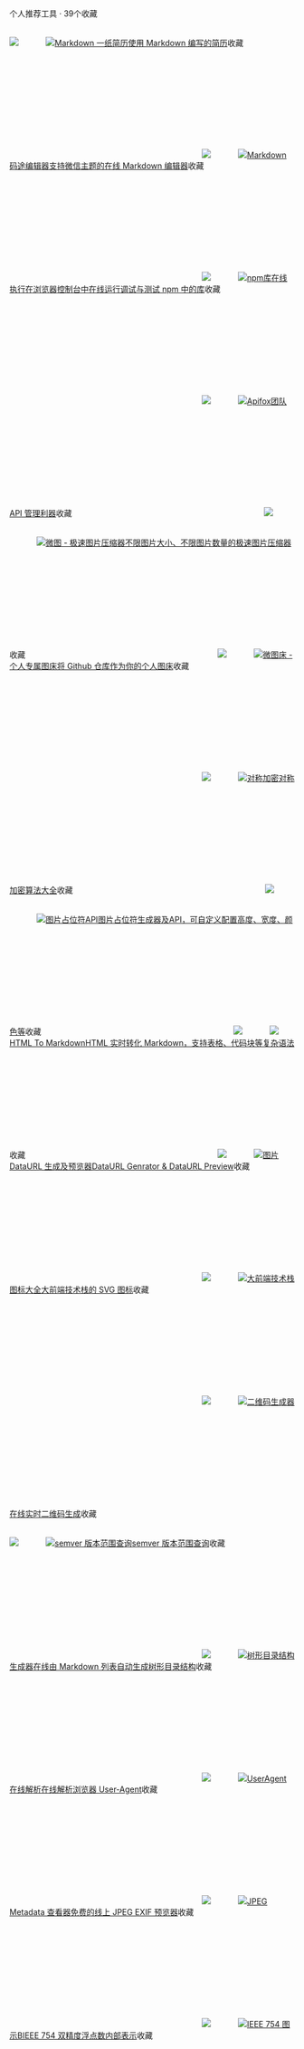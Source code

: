 


个人推荐工具 · 39个收藏[![](data:image/svg+xml,%3csvg%20xmlns=%27http://www.w3.org/2000/svg%27%20version=%271.1%27%20width=%27340%27%20height=%27194%27/%3e)![](/_next/image?url=%2F_next%2Fstatic%2Fmedia%2Fcv.8cf3f55c.png&w=750&q=75)](https://cv.devtool.tech/app)[![](data:image/svg+xml,%3csvg%20xmlns=%27http://www.w3.org/2000/svg%27%20version=%271.1%27%20width=%2748%27%20height=%2748%27/%3e)![](/assets/cv.svg)Markdown 一纸简历使用 Markdown 编写的简历](https://cv.devtool.tech/app)收藏[![](data:image/svg+xml,%3csvg%20xmlns=%27http://www.w3.org/2000/svg%27%20version=%271.1%27%20width=%27340%27%20height=%27194%27/%3e)![](/_next/image?url=%2F_next%2Fstatic%2Fmedia%2Fmdtu.36b0274b.png&w=750&q=75)](https://markdown.devtool.tech/app)[![](data:image/svg+xml,%3csvg%20xmlns=%27http://www.w3.org/2000/svg%27%20version=%271.1%27%20width=%2748%27%20height=%2748%27/%3e)![](/assets/mdtu.svg)Markdown 码途编辑器支持微信主题的在线 Markdown 编辑器](https://markdown.devtool.tech/app)收藏[![](data:image/svg+xml,%3csvg%20xmlns=%27http://www.w3.org/2000/svg%27%20version=%271.1%27%20width=%27340%27%20height=%27194%27/%3e)![](/_next/image?url=%2F_next%2Fstatic%2Fmedia%2Fnpmdevtool.f5928ce7.png&w=750&q=75)](https://npm.devtool.tech)[![](data:image/svg+xml,%3csvg%20xmlns=%27http://www.w3.org/2000/svg%27%20version=%271.1%27%20width=%2748%27%20height=%2748%27/%3e)![](/assets/npmdevtool.svg)npm库在线执行在浏览器控制台中在线运行调试与测试 npm 中的库](https://npm.devtool.tech)收藏[![](data:image/svg+xml,%3csvg%20xmlns=%27http://www.w3.org/2000/svg%27%20version=%271.1%27%20width=%27340%27%20height=%27194%27/%3e)![](/_next/image?url=%2F_next%2Fstatic%2Fmedia%2Fapifox.aa1f8729.png&w=750&q=75)](https://www.apifox.cn/?utm_source=shanyue-question)[![](data:image/svg+xml,%3csvg%20xmlns=%27http://www.w3.org/2000/svg%27%20version=%271.1%27%20width=%2748%27%20height=%2748%27/%3e)![](/_next/image?url=%2Fassets%2Fapifox.png&w=96&q=75)Apifox团队 API 管理利器](https://www.apifox.cn/?utm_source=shanyue-question)收藏[![](data:image/svg+xml,%3csvg%20xmlns=%27http://www.w3.org/2000/svg%27%20version=%271.1%27%20width=%27340%27%20height=%27194%27/%3e)![](/_next/image?url=%2F_next%2Fstatic%2Fmedia%2Ftiny-image.b2873496.png&w=750&q=75)](/tiny-image)[![](data:image/svg+xml,%3csvg%20xmlns=%27http://www.w3.org/2000/svg%27%20version=%271.1%27%20width=%2748%27%20height=%2748%27/%3e)![](/assets/logo.svg)微图 - 极速图片压缩器不限图片大小、不限图片数量的极速图片压缩器](/tiny-image)收藏[![](data:image/svg+xml,%3csvg%20xmlns=%27http://www.w3.org/2000/svg%27%20version=%271.1%27%20width=%27340%27%20height=%27194%27/%3e)![](/_next/image?url=%2F_next%2Fstatic%2Fmedia%2Fgallery.0ae8f5eb.png&w=750&q=75)](/gallery)[![](data:image/svg+xml,%3csvg%20xmlns=%27http://www.w3.org/2000/svg%27%20version=%271.1%27%20width=%2748%27%20height=%2748%27/%3e)![](/assets/logo.svg)微图床 - 个人专属图床将 Github 仓库作为你的个人图床](/gallery)收藏[![](data:image/svg+xml,%3csvg%20xmlns=%27http://www.w3.org/2000/svg%27%20version=%271.1%27%20width=%27340%27%20height=%27194%27/%3e)![](/_next/image?url=%2F_next%2Fstatic%2Fmedia%2Fencryption.e88021eb.png&w=750&q=75)](/encryption)[![](data:image/svg+xml,%3csvg%20xmlns=%27http://www.w3.org/2000/svg%27%20version=%271.1%27%20width=%2748%27%20height=%2748%27/%3e)![](/assets/logo.svg)对称加密对称加密算法大全](/encryption)收藏[![](data:image/svg+xml,%3csvg%20xmlns=%27http://www.w3.org/2000/svg%27%20version=%271.1%27%20width=%27340%27%20height=%27194%27/%3e)![](/_next/image?url=%2F_next%2Fstatic%2Fmedia%2Fplaceholder.75db14fe.png&w=750&q=75)](/placeholder)[![](data:image/svg+xml,%3csvg%20xmlns=%27http://www.w3.org/2000/svg%27%20version=%271.1%27%20width=%2748%27%20height=%2748%27/%3e)![](/assets/logo.svg)图片占位符API图片占位符生成器及API，可自定义配置高度、宽度、颜色等](/placeholder)收藏[![](data:image/svg+xml,%3csvg%20xmlns=%27http://www.w3.org/2000/svg%27%20version=%271.1%27%20width=%27340%27%20height=%27194%27/%3e)![](/_next/image?url=%2F_next%2Fstatic%2Fmedia%2Fhtmlmd.46b5903f.png&w=750&q=75)](/html-md)[![](data:image/svg+xml,%3csvg%20xmlns=%27http://www.w3.org/2000/svg%27%20version=%271.1%27%20width=%2748%27%20height=%2748%27/%3e)![](/assets/logo.svg)HTML To MarkdownHTML 实时转化 Markdown，支持表格、代码块等复杂语法](/html-md)收藏[![](data:image/svg+xml,%3csvg%20xmlns=%27http://www.w3.org/2000/svg%27%20version=%271.1%27%20width=%27340%27%20height=%27194%27/%3e)![](/_next/image?url=%2F_next%2Fstatic%2Fmedia%2Fdataurl.be63cee4.png&w=750&q=75)](/dataurl)[![](data:image/svg+xml,%3csvg%20xmlns=%27http://www.w3.org/2000/svg%27%20version=%271.1%27%20width=%2748%27%20height=%2748%27/%3e)![](/assets/logo.svg)图片 DataURL 生成及预览器DataURL Genrator & DataURL Preview](/dataurl)收藏[![](data:image/svg+xml,%3csvg%20xmlns=%27http://www.w3.org/2000/svg%27%20version=%271.1%27%20width=%27340%27%20height=%27194%27/%3e)![](/_next/image?url=%2F_next%2Fstatic%2Fmedia%2Ffe-logo.f7db74f4.png&w=750&q=75)](/fe-logo)[![](data:image/svg+xml,%3csvg%20xmlns=%27http://www.w3.org/2000/svg%27%20version=%271.1%27%20width=%2748%27%20height=%2748%27/%3e)![](/assets/logo.svg)大前端技术栈图标大全大前端技术栈的 SVG 图标](/fe-logo)收藏[![](data:image/svg+xml,%3csvg%20xmlns=%27http://www.w3.org/2000/svg%27%20version=%271.1%27%20width=%27340%27%20height=%27194%27/%3e)![](/_next/image?url=%2F_next%2Fstatic%2Fmedia%2Fqrcode.8e272603.png&w=750&q=75)](/qrcode)[![](data:image/svg+xml,%3csvg%20xmlns=%27http://www.w3.org/2000/svg%27%20version=%271.1%27%20width=%2748%27%20height=%2748%27/%3e)![](/assets/logo.svg)二维码生成器在线实时二维码生成](/qrcode)收藏[![](data:image/svg+xml,%3csvg%20xmlns=%27http://www.w3.org/2000/svg%27%20version=%271.1%27%20width=%27340%27%20height=%27194%27/%3e)![](/_next/image?url=%2F_next%2Fstatic%2Fmedia%2Fsemver.1f461231.png&w=750&q=75)](/semver)[![](data:image/svg+xml,%3csvg%20xmlns=%27http://www.w3.org/2000/svg%27%20version=%271.1%27%20width=%2748%27%20height=%2748%27/%3e)![](/assets/logo.svg)semver 版本范围查询semver 版本范围查询](/semver)收藏[![](data:image/svg+xml,%3csvg%20xmlns=%27http://www.w3.org/2000/svg%27%20version=%271.1%27%20width=%27340%27%20height=%27194%27/%3e)![](/_next/image?url=%2F_next%2Fstatic%2Fmedia%2Ftree.bd0d5cfc.png&w=750&q=75)](/tree)[![](data:image/svg+xml,%3csvg%20xmlns=%27http://www.w3.org/2000/svg%27%20version=%271.1%27%20width=%2748%27%20height=%2748%27/%3e)![](/assets/logo.svg)树形目录结构生成器在线由 Markdown 列表自动生成树形目录结构](/tree)收藏[![](data:image/svg+xml,%3csvg%20xmlns=%27http://www.w3.org/2000/svg%27%20version=%271.1%27%20width=%27340%27%20height=%27194%27/%3e)![](/_next/image?url=%2F_next%2Fstatic%2Fmedia%2Fua.d3d88f22.webp&w=750&q=75)](/ua-parser)[![](data:image/svg+xml,%3csvg%20xmlns=%27http://www.w3.org/2000/svg%27%20version=%271.1%27%20width=%2748%27%20height=%2748%27/%3e)![](/assets/logo.svg)UserAgent 在线解析在线解析浏览器 User-Agent](/ua-parser)收藏[![](data:image/svg+xml,%3csvg%20xmlns=%27http://www.w3.org/2000/svg%27%20version=%271.1%27%20width=%27340%27%20height=%27194%27/%3e)![](/_next/image?url=%2F_next%2Fstatic%2Fmedia%2Fexif.945dd9b8.png&w=750&q=75)](/exif)[![](data:image/svg+xml,%3csvg%20xmlns=%27http://www.w3.org/2000/svg%27%20version=%271.1%27%20width=%2748%27%20height=%2748%27/%3e)![](/assets/logo.svg)JPEG Metadata 查看器免费的线上 JPEG EXIF 预览器](/exif)收藏[![](data:image/svg+xml,%3csvg%20xmlns=%27http://www.w3.org/2000/svg%27%20version=%271.1%27%20width=%27340%27%20height=%27194%27/%3e)![](/_next/image?url=%2F_next%2Fstatic%2Fmedia%2Fdoubletype.cafb9f4e.png&w=750&q=75)](/double-type)[![](data:image/svg+xml,%3csvg%20xmlns=%27http://www.w3.org/2000/svg%27%20version=%271.1%27%20width=%2748%27%20height=%2748%27/%3e)![](/assets/logo.svg)IEEE 754 图示BIEEE 754 双精度浮点数内部表示](/double-type)收藏[![](data:image/svg+xml,%3csvg%20xmlns=%27http://www.w3.org/2000/svg%27%20version=%271.1%27%20width=%27340%27%20height=%27194%27/%3e)![](/_next/image?url=%2F_next%2Fstatic%2Fmedia%2Fbin-convert.67bd6490.png&w=750&q=75)](/bin-convert)[![](data:image/svg+xml,%3csvg%20xmlns=%27http://www.w3.org/2000/svg%27%20version=%271.1%27%20width=%2748%27%20height=%2748%27/%3e)![](/assets/logo.svg)二进制转换器二进制、八进制、十六进制转换](/bin-convert)收藏[![](data:image/svg+xml,%3csvg%20xmlns=%27http://www.w3.org/2000/svg%27%20version=%271.1%27%20width=%27340%27%20height=%27194%27/%3e)![](/_next/image?url=%2F_next%2Fstatic%2Fmedia%2Fbase64.655f85b9.png&w=750&q=75)](/base64)[![](data:image/svg+xml,%3csvg%20xmlns=%27http://www.w3.org/2000/svg%27%20version=%271.1%27%20width=%2748%27%20height=%2748%27/%3e)![](/assets/logo.svg)Base64 编码详解Base64 编码与解码并展现内部原理](/base64)收藏[![](data:image/svg+xml,%3csvg%20xmlns=%27http://www.w3.org/2000/svg%27%20version=%271.1%27%20width=%27340%27%20height=%27194%27/%3e)![](/_next/image?url=%2F_next%2Fstatic%2Fmedia%2Fcodepoint.9036b745.png&w=750&q=75)](/code-point)[![](data:image/svg+xml,%3csvg%20xmlns=%27http://www.w3.org/2000/svg%27%20version=%271.1%27%20width=%2748%27%20height=%2748%27/%3e)![](/assets/logo.svg)Unicode To Code PointUnicode To Code Point](/code-point)收藏[![](data:image/svg+xml,%3csvg%20xmlns=%27http://www.w3.org/2000/svg%27%20version=%271.1%27%20width=%27340%27%20height=%27194%27/%3e)![](/_next/image?url=%2F_next%2Fstatic%2Fmedia%2Futf8.37742fa1.png&w=750&q=75)](/utf8)[![](data:image/svg+xml,%3csvg%20xmlns=%27http://www.w3.org/2000/svg%27%20version=%271.1%27%20width=%2748%27%20height=%2748%27/%3e)![](/assets/logo.svg)Unicode To UTF-8Unicode To UTF8 内部原理展现](/utf8)收藏[![](data:image/svg+xml,%3csvg%20xmlns=%27http://www.w3.org/2000/svg%27%20version=%271.1%27%20width=%27340%27%20height=%27194%27/%3e)![](/_next/image?url=%2F_next%2Fstatic%2Fmedia%2Futf16.7fa7066d.png&w=750&q=75)](/utf16)[![](data:image/svg+xml,%3csvg%20xmlns=%27http://www.w3.org/2000/svg%27%20version=%271.1%27%20width=%2748%27%20height=%2748%27/%3e)![](/assets/logo.svg)Unicode To UTF-16Unicode To UTF16 内部原理展现](/utf16)收藏[![](data:image/svg+xml,%3csvg%20xmlns=%27http://www.w3.org/2000/svg%27%20version=%271.1%27%20width=%27340%27%20height=%27194%27/%3e)![](/_next/image?url=%2F_next%2Fstatic%2Fmedia%2Furl-encode.d195144c.png&w=750&q=75)](/url-encode)[![](data:image/svg+xml,%3csvg%20xmlns=%27http://www.w3.org/2000/svg%27%20version=%271.1%27%20width=%2748%27%20height=%2748%27/%3e)![](/assets/logo.svg)URL Encoding免费的线上 URL 编码与解码服务](/url-encode)收藏[![](data:image/svg+xml,%3csvg%20xmlns=%27http://www.w3.org/2000/svg%27%20version=%271.1%27%20width=%27340%27%20height=%27194%27/%3e)![](/_next/image?url=%2F_next%2Fstatic%2Fmedia%2Fentity.f2f954c8.png&w=750&q=75)](/entity)[![](data:image/svg+xml,%3csvg%20xmlns=%27http://www.w3.org/2000/svg%27%20version=%271.1%27%20width=%2748%27%20height=%2748%27/%3e)![](/assets/logo.svg)HTML Entity Encoding免费的线上 URL 编码与解码服务](/entity)收藏[![](data:image/svg+xml,%3csvg%20xmlns=%27http://www.w3.org/2000/svg%27%20version=%271.1%27%20width=%27340%27%20height=%27194%27/%3e)![](/_next/image?url=%2F_next%2Fstatic%2Fmedia%2Fuuid.241c9407.png&w=750&q=75)](/uuid)[![](data:image/svg+xml,%3csvg%20xmlns=%27http://www.w3.org/2000/svg%27%20version=%271.1%27%20width=%2748%27%20height=%2748%27/%3e)![](/assets/logo.svg)UUID GeneratorUUID v4 在线生成器](/uuid)收藏[![](data:image/svg+xml,%3csvg%20xmlns=%27http://www.w3.org/2000/svg%27%20version=%271.1%27%20width=%27340%27%20height=%27194%27/%3e)![](/_next/image?url=%2F_next%2Fstatic%2Fmedia%2Ffiletype.be923d28.png&w=750&q=75)](/filetype)[![](data:image/svg+xml,%3csvg%20xmlns=%27http://www.w3.org/2000/svg%27%20version=%271.1%27%20width=%2748%27%20height=%2748%27/%3e)![](/assets/logo.svg)文件内容探测器读取文件二进制，根据魔法数字判断文件类型](/filetype)收藏[![](data:image/svg+xml,%3csvg%20xmlns=%27http://www.w3.org/2000/svg%27%20version=%271.1%27%20width=%27340%27%20height=%27194%27/%3e)![](/_next/image?url=%2F_next%2Fstatic%2Fmedia%2Fascii.838ec14a.png&w=750&q=75)](/ascii)[![](data:image/svg+xml,%3csvg%20xmlns=%27http://www.w3.org/2000/svg%27%20version=%271.1%27%20width=%2748%27%20height=%2748%27/%3e)![](/assets/logo.svg)ASCII TableASCII Table](/ascii)收藏[![](data:image/svg+xml,%3csvg%20xmlns=%27http://www.w3.org/2000/svg%27%20version=%271.1%27%20width=%27340%27%20height=%27194%27/%3e)![](/_next/image?url=%2F_next%2Fstatic%2Fmedia%2Fcolor-convert.0d2f6bf4.png&w=750&q=75)](/color)[![](data:image/svg+xml,%3csvg%20xmlns=%27http://www.w3.org/2000/svg%27%20version=%271.1%27%20width=%2748%27%20height=%2748%27/%3e)![](/assets/logo.svg)Color ConvertRGB、HSL、CMYK 相互转化](/color)收藏[![](data:image/svg+xml,%3csvg%20xmlns=%27http://www.w3.org/2000/svg%27%20version=%271.1%27%20width=%27340%27%20height=%27194%27/%3e)![](/_next/image?url=%2F_next%2Fstatic%2Fmedia%2Fpalette.52ec1109.png&w=750&q=75)](/palette)[![](data:image/svg+xml,%3csvg%20xmlns=%27http://www.w3.org/2000/svg%27%20version=%271.1%27%20width=%2748%27%20height=%2748%27/%3e)![](/assets/logo.svg)色彩调色板Tint/Shade 色系生成器](/palette)收藏[![](data:image/svg+xml,%3csvg%20xmlns=%27http://www.w3.org/2000/svg%27%20version=%271.1%27%20width=%27340%27%20height=%27194%27/%3e)![](/_next/image?url=%2F_next%2Fstatic%2Fmedia%2Fcsscolor.b19bc98a.png&w=750&q=75)](/css-color-name)[![](data:image/svg+xml,%3csvg%20xmlns=%27http://www.w3.org/2000/svg%27%20version=%271.1%27%20width=%2748%27%20height=%2748%27/%3e)![](/assets/logo.svg)CSS Color NamesCSS 标准中的命名颜色值](/css-color-name)收藏[![](data:image/svg+xml,%3csvg%20xmlns=%27http://www.w3.org/2000/svg%27%20version=%271.1%27%20width=%27340%27%20height=%27194%27/%3e)![](/_next/image?url=%2F_next%2Fstatic%2Fmedia%2Fcontrast.c443542f.png&w=750&q=75)](/contrast-ratio)[![](data:image/svg+xml,%3csvg%20xmlns=%27http://www.w3.org/2000/svg%27%20version=%271.1%27%20width=%2748%27%20height=%2748%27/%3e)![](/assets/logo.svg)色彩对比度计算器Contrast Ratio 在线计算](/contrast-ratio)收藏[![](data:image/svg+xml,%3csvg%20xmlns=%27http://www.w3.org/2000/svg%27%20version=%271.1%27%20width=%27340%27%20height=%27194%27/%3e)![](/_next/image?url=%2F_next%2Fstatic%2Fmedia%2Flumi.d7161bc3.png&w=750&q=75)](/color-lumi)[![](data:image/svg+xml,%3csvg%20xmlns=%27http://www.w3.org/2000/svg%27%20version=%271.1%27%20width=%2748%27%20height=%2748%27/%3e)![](/assets/logo.svg)色彩亮度在线计算器Color Luminance 在线计算](/color-lumi)收藏[![](data:image/svg+xml,%3csvg%20xmlns=%27http://www.w3.org/2000/svg%27%20version=%271.1%27%20width=%27340%27%20height=%27194%27/%3e)![](/_next/image?url=%2F_next%2Fstatic%2Fmedia%2Fcolor-gray.3fa86c9b.png&w=750&q=75)](/color-grayscale)[![](data:image/svg+xml,%3csvg%20xmlns=%27http://www.w3.org/2000/svg%27%20version=%271.1%27%20width=%2748%27%20height=%2748%27/%3e)![](/assets/logo.svg)色彩灰阶在线计算器Color GrayScale 在线计算](/color-grayscale)收藏[![](data:image/svg+xml,%3csvg%20xmlns=%27http://www.w3.org/2000/svg%27%20version=%271.1%27%20width=%27340%27%20height=%27194%27/%3e)![](/_next/image?url=%2F_next%2Fstatic%2Fmedia%2Fimage-grayscale.61843fa7.png&w=750&q=75)](/image-grayscale)[![](data:image/svg+xml,%3csvg%20xmlns=%27http://www.w3.org/2000/svg%27%20version=%271.1%27%20width=%2748%27%20height=%2748%27/%3e)![](/assets/logo.svg)图片灰阶在线生成器图像 GrayScale 生成器](/image-grayscale)收藏[![](data:image/svg+xml,%3csvg%20xmlns=%27http://www.w3.org/2000/svg%27%20version=%271.1%27%20width=%27340%27%20height=%27194%27/%3e)![](/_next/image?url=%2F_next%2Fstatic%2Fmedia%2Fimage-share.23aea271.png&w=750&q=75)](/image-share)[![](data:image/svg+xml,%3csvg%20xmlns=%27http://www.w3.org/2000/svg%27%20version=%271.1%27%20width=%2748%27%20height=%2748%27/%3e)![](/assets/logo.svg)图片分享在线生成图像 GrayScale 生成器](/image-share)收藏[![](data:image/svg+xml,%3csvg%20xmlns=%27http://www.w3.org/2000/svg%27%20version=%271.1%27%20width=%27340%27%20height=%27194%27/%3e)![](/_next/image?url=%2F_next%2Fstatic%2Fmedia%2Fip.dece37c5.png&w=750&q=75)](/ip)[![](data:image/svg+xml,%3csvg%20xmlns=%27http://www.w3.org/2000/svg%27%20version=%271.1%27%20width=%2748%27%20height=%2748%27/%3e)![](/assets/logo.svg)IP 信息查询IP地址在线查找](/ip)收藏[![](data:image/svg+xml,%3csvg%20xmlns=%27http://www.w3.org/2000/svg%27%20version=%271.1%27%20width=%27340%27%20height=%27194%27/%3e)![](/_next/image?url=%2F_next%2Fstatic%2Fmedia%2Fcarbon.5e72995e.png&w=750&q=75)](https://code.devtool.tech)[![](data:image/svg+xml,%3csvg%20xmlns=%27http://www.w3.org/2000/svg%27%20version=%271.1%27%20width=%2748%27%20height=%2748%27/%3e)![](/_next/image?url=%2Fassets%2Fcarbon.png&w=96&q=75)Code为你的代码生成漂亮截图并分享，源自于 Carbon](https://code.devtool.tech)收藏[![](data:image/svg+xml,%3csvg%20xmlns=%27http://www.w3.org/2000/svg%27%20version=%271.1%27%20width=%27340%27%20height=%27194%27/%3e)![](/_next/image?url=%2F_next%2Fstatic%2Fmedia%2Fsquoosh.7ea790d8.png&w=750&q=75)](https://img.devtool.tech)[![](data:image/svg+xml,%3csvg%20xmlns=%27http://www.w3.org/2000/svg%27%20version=%271.1%27%20width=%2748%27%20height=%2748%27/%3e)![](/_next/image?url=%2Fassets%2Fsquoosh.png&w=96&q=75)图片在线压缩支持各种图片格式的免费在线压缩工具](https://img.devtool.tech)收藏[![](data:image/svg+xml,%3csvg%20xmlns=%27http://www.w3.org/2000/svg%27%20version=%271.1%27%20width=%27340%27%20height=%27194%27/%3e)![](/_next/image?url=%2F_next%2Fstatic%2Fmedia%2Fsvgo.94079369.png&w=750&q=75)](https://svgo.devtool.tech)[![](data:image/svg+xml,%3csvg%20xmlns=%27http://www.w3.org/2000/svg%27%20version=%271.1%27%20width=%2748%27%20height=%2748%27/%3e)![](/_next/image?url=%2Fassets%2Fsvgo.png&w=96&q=75)SVGOSVG 免费在线压缩工具](https://svgo.devtool.tech)面试宝典 · 7个收藏[![](data:image/svg+xml,%3csvg%20xmlns=%27http://www.w3.org/2000/svg%27%20version=%271.1%27%20width=%27340%27%20height=%27194%27/%3e)![](/_next/image?url=%2F_next%2Fstatic%2Fmedia%2Fcv.8cf3f55c.png&w=750&q=75)](https://cv.devtool.tech/app)[![](data:image/svg+xml,%3csvg%20xmlns=%27http://www.w3.org/2000/svg%27%20version=%271.1%27%20width=%2748%27%20height=%2748%27/%3e)![](/assets/cv.svg)Markdown 一纸简历使用 Markdown 编写的简历](https://cv.devtool.tech/app)收藏[![](data:image/svg+xml,%3csvg%20xmlns=%27http://www.w3.org/2000/svg%27%20version=%271.1%27%20width=%27340%27%20height=%27194%27/%3e)![](/_next/image?url=%2F_next%2Fstatic%2Fmedia%2Freact500.6d165ec1.png&w=750&q=75)](https://github.com/sudheerj/reactjs-interview-questions)[![](data:image/svg+xml,%3csvg%20xmlns=%27http://www.w3.org/2000/svg%27%20version=%271.1%27%20width=%2748%27%20height=%2748%27/%3e)![](/assets/react.svg)React Interview QuestionsReact 面试五百问答](https://github.com/sudheerj/reactjs-interview-questions)收藏[![](data:image/svg+xml,%3csvg%20xmlns=%27http://www.w3.org/2000/svg%27%20version=%271.1%27%20width=%27340%27%20height=%27194%27/%3e)![](/_next/image?url=%2F_next%2Fstatic%2Fmedia%2Fjavaguide.c632e531.png&w=750&q=75)](https://github.com/Snailclimb/JavaGuide)[JJavaGuide一份涵盖大部分 Java 程序员所需要掌握的核心知识。](https://github.com/Snailclimb/JavaGuide)收藏[![](data:image/svg+xml,%3csvg%20xmlns=%27http://www.w3.org/2000/svg%27%20version=%271.1%27%20width=%27340%27%20height=%27194%27/%3e)![](/_next/image?url=%2F_next%2Fstatic%2Fmedia%2Freverse-interview.2535b03c.png&w=750&q=75)](https://github.com/yifeikong/reverse-interview-zh)[![](data:image/svg+xml,%3csvg%20xmlns=%27http://www.w3.org/2000/svg%27%20version=%271.1%27%20width=%2748%27%20height=%2748%27/%3e)![](/assets/github.svg)面试反向问答技术面试最后反问面试官的问题](https://github.com/yifeikong/reverse-interview-zh)收藏[![](data:image/svg+xml,%3csvg%20xmlns=%27http://www.w3.org/2000/svg%27%20version=%271.1%27%20width=%27340%27%20height=%27194%27/%3e)![](/_next/image?url=%2F_next%2Fstatic%2Fmedia%2Fq.1c98ea10.png&w=750&q=75)](https://q.shanyue.tech)[![](data:image/svg+xml,%3csvg%20xmlns=%27http://www.w3.org/2000/svg%27%20version=%271.1%27%20width=%2748%27%20height=%2748%27/%3e)![](/assets/github.svg)中级前端面试每天半小时，半年大厂中](https://q.shanyue.tech)收藏[![](data:image/svg+xml,%3csvg%20xmlns=%27http://www.w3.org/2000/svg%27%20version=%271.1%27%20width=%27340%27%20height=%27194%27/%3e)![](/_next/image?url=%2F_next%2Fstatic%2Fmedia%2Fsystem-design.48c137b1.png&w=750&q=75)](https://github.com/donnemartin/system-design-primer)[![](data:image/svg+xml,%3csvg%20xmlns=%27http://www.w3.org/2000/svg%27%20version=%271.1%27%20width=%2748%27%20height=%2748%27/%3e)![](/assets/github.svg)System Design Primer如何设计一个大型服务端系统？](https://github.com/donnemartin/system-design-primer)收藏[![](data:image/svg+xml,%3csvg%20xmlns=%27http://www.w3.org/2000/svg%27%20version=%271.1%27%20width=%27340%27%20height=%27194%27/%3e)![](/_next/image?url=%2F_next%2Fstatic%2Fmedia%2Fdata.a8fedaed.png&w=750&q=75)](https://github.com/trekhleb/javascript-algorithms)[![](data:image/svg+xml,%3csvg%20xmlns=%27http://www.w3.org/2000/svg%27%20version=%271.1%27%20width=%2748%27%20height=%2748%27/%3e)![](/assets/github.svg)Javascript AlgothrimsGithub 上最火的 JS 算法实现](https://github.com/trekhleb/javascript-algorithms)代码演练场 · 11个收藏[![](data:image/svg+xml,%3csvg%20xmlns=%27http://www.w3.org/2000/svg%27%20version=%271.1%27%20width=%27340%27%20height=%27194%27/%3e)![](/_next/image?url=%2F_next%2Fstatic%2Fmedia%2Fmdtu.36b0274b.png&w=750&q=75)](https://markdown.devtool.tech/app)[![](data:image/svg+xml,%3csvg%20xmlns=%27http://www.w3.org/2000/svg%27%20version=%271.1%27%20width=%2748%27%20height=%2748%27/%3e)![](/assets/mdtu.svg)Markdown 码途编辑器支持微信主题的在线 Markdown 编辑器](https://markdown.devtool.tech/app)收藏[![](data:image/svg+xml,%3csvg%20xmlns=%27http://www.w3.org/2000/svg%27%20version=%271.1%27%20width=%27340%27%20height=%27194%27/%3e)![](/_next/image?url=%2F_next%2Fstatic%2Fmedia%2Fast.a8dfce94.png&w=750&q=75)](https://astexplorer.net/)[![](data:image/svg+xml,%3csvg%20xmlns=%27http://www.w3.org/2000/svg%27%20version=%271.1%27%20width=%2748%27%20height=%2748%27/%3e)![](/_next/image?url=%2Fassets%2Fast.png&w=96&q=75)Ast Explorer一个在线的语言非常齐全的 AST 可视化软件](https://astexplorer.net/)收藏[![](data:image/svg+xml,%3csvg%20xmlns=%27http://www.w3.org/2000/svg%27%20version=%271.1%27%20width=%27340%27%20height=%27194%27/%3e)![](/_next/image?url=%2F_next%2Fstatic%2Fmedia%2Fbabel.bbb600ab.png&w=750&q=75)](https://babeljs.io/repl)[![](data:image/svg+xml,%3csvg%20xmlns=%27http://www.w3.org/2000/svg%27%20version=%271.1%27%20width=%2748%27%20height=%2748%27/%3e)![](/_next/image?url=%2Fassets%2Fbabel.png&w=96&q=75)Babel Playground在线尝试 babel 编译](https://babeljs.io/repl)收藏[![](data:image/svg+xml,%3csvg%20xmlns=%27http://www.w3.org/2000/svg%27%20version=%271.1%27%20width=%27340%27%20height=%27194%27/%3e)![](/_next/image?url=%2F_next%2Fstatic%2Fmedia%2Frollup.f0e0a543.png&w=750&q=75)](https://rollupjs.org/repl/)[![](data:image/svg+xml,%3csvg%20xmlns=%27http://www.w3.org/2000/svg%27%20version=%271.1%27%20width=%2748%27%20height=%2748%27/%3e)![](/_next/image?url=%2Fassets%2Frollup.png&w=96&q=75)Rollup Playground在线尝试 rollup 打包](https://rollupjs.org/repl/)收藏[![](data:image/svg+xml,%3csvg%20xmlns=%27http://www.w3.org/2000/svg%27%20version=%271.1%27%20width=%27340%27%20height=%27194%27/%3e)![](/_next/image?url=%2F_next%2Fstatic%2Fmedia%2Fprettier.7a4102f4.png&w=750&q=75)](https://prettier.io/playground/)[![](data:image/svg+xml,%3csvg%20xmlns=%27http://www.w3.org/2000/svg%27%20version=%271.1%27%20width=%2748%27%20height=%2748%27/%3e)![](/_next/image?url=%2Fassets%2Fprettier.png&w=96&q=75)Prettier PlaygroundPrettier is an opinionated code formatter.](https://prettier.io/playground/)收藏[![](data:image/svg+xml,%3csvg%20xmlns=%27http://www.w3.org/2000/svg%27%20version=%271.1%27%20width=%27340%27%20height=%27194%27/%3e)![](/_next/image?url=%2F_next%2Fstatic%2Fmedia%2Fcodesandbox.2280be6b.png&w=750&q=75)](https://codesandbox.io/)[![](data:image/svg+xml,%3csvg%20xmlns=%27http://www.w3.org/2000/svg%27%20version=%271.1%27%20width=%2748%27%20height=%2748%27/%3e)![](/assets/sandbox.svg)CodeSandbox可快速学习及开发 React/Vue 的 WebIDE，且开源](https://codesandbox.io/)收藏[![](data:image/svg+xml,%3csvg%20xmlns=%27http://www.w3.org/2000/svg%27%20version=%271.1%27%20width=%27340%27%20height=%27194%27/%3e)![](/_next/image?url=%2F_next%2Fstatic%2Fmedia%2Fstackb.31c8e684.png&w=750&q=75)](https://stackblitz.com/)[![](data:image/svg+xml,%3csvg%20xmlns=%27http://www.w3.org/2000/svg%27%20version=%271.1%27%20width=%2748%27%20height=%2748%27/%3e)![](/assets/stack.svg)StackBlitz基于 VSCode 的 WebIDE](https://stackblitz.com/)收藏[![](data:image/svg+xml,%3csvg%20xmlns=%27http://www.w3.org/2000/svg%27%20version=%271.1%27%20width=%27340%27%20height=%27194%27/%3e)![](/_next/image?url=%2F_next%2Fstatic%2Fmedia%2Fnpmrunkit.d2a74e6e.png&w=750&q=75)](https://npm.runkit.com/)[![](data:image/svg+xml,%3csvg%20xmlns=%27http://www.w3.org/2000/svg%27%20version=%271.1%27%20width=%2748%27%20height=%2748%27/%3e)![](/assets/runkit.svg)NPM runkit在浏览器中快速学习及尝试 Node.js 模块](https://npm.runkit.com/)收藏[![](data:image/svg+xml,%3csvg%20xmlns=%27http://www.w3.org/2000/svg%27%20version=%271.1%27%20width=%27340%27%20height=%27194%27/%3e)![](/_next/image?url=%2F_next%2Fstatic%2Fmedia%2Fgeojson.2606aacf.png&w=750&q=75)](https://geojson.io)[![](data:image/svg+xml,%3csvg%20xmlns=%27http://www.w3.org/2000/svg%27%20version=%271.1%27%20width=%2748%27%20height=%2748%27/%3e)![](/_next/image?url=%2Fassets%2Fgeojson.png&w=96&q=75)geojson.ioGEOJSON 可视化](https://geojson.io)收藏[![](data:image/svg+xml,%3csvg%20xmlns=%27http://www.w3.org/2000/svg%27%20version=%271.1%27%20width=%27340%27%20height=%27194%27/%3e)![](/_next/image?url=%2F_next%2Fstatic%2Fmedia%2Freplit.ad24099b.png&w=750&q=75)](https://repl.it/)[![](data:image/svg+xml,%3csvg%20xmlns=%27http://www.w3.org/2000/svg%27%20version=%271.1%27%20width=%2748%27%20height=%2748%27/%3e)![](/_next/image?url=%2Fassets%2Frepl.png&w=96&q=75)Repl.it支持50+语言的在线编辑器，在这里可以托管你的代码片段](https://repl.it/)收藏[![](data:image/svg+xml,%3csvg%20xmlns=%27http://www.w3.org/2000/svg%27%20version=%271.1%27%20width=%27340%27%20height=%27194%27/%3e)![](/_next/image?url=%2F_next%2Fstatic%2Fmedia%2Fregulex.6ad6ff50.png&w=750&q=75)](https://jex.im/regulex)[RRegulex - 图示正则可视化正则表达式，使正则变得更加容易](https://jex.im/regulex)开发者工具 · 24个收藏[![](data:image/svg+xml,%3csvg%20xmlns=%27http://www.w3.org/2000/svg%27%20version=%271.1%27%20width=%27340%27%20height=%27194%27/%3e)![](/_next/image?url=%2F_next%2Fstatic%2Fmedia%2Fapifox.aa1f8729.png&w=750&q=75)](https://www.apifox.cn/?utm_source=shanyue-question)[![](data:image/svg+xml,%3csvg%20xmlns=%27http://www.w3.org/2000/svg%27%20version=%271.1%27%20width=%2748%27%20height=%2748%27/%3e)![](/_next/image?url=%2Fassets%2Fapifox.png&w=96&q=75)Apifox团队 API 管理利器](https://www.apifox.cn/?utm_source=shanyue-question)收藏[![](data:image/svg+xml,%3csvg%20xmlns=%27http://www.w3.org/2000/svg%27%20version=%271.1%27%20width=%27340%27%20height=%27194%27/%3e)![](/_next/image?url=%2F_next%2Fstatic%2Fmedia%2Ffe-logo.f7db74f4.png&w=750&q=75)](/fe-logo)[![](data:image/svg+xml,%3csvg%20xmlns=%27http://www.w3.org/2000/svg%27%20version=%271.1%27%20width=%2748%27%20height=%2748%27/%3e)![](/assets/logo.svg)大前端技术栈图标大全大前端技术栈的 SVG 图标](/fe-logo)收藏[![](data:image/svg+xml,%3csvg%20xmlns=%27http://www.w3.org/2000/svg%27%20version=%271.1%27%20width=%27340%27%20height=%27194%27/%3e)![](/_next/image?url=%2F_next%2Fstatic%2Fmedia%2Fsemver.1f461231.png&w=750&q=75)](/semver)[![](data:image/svg+xml,%3csvg%20xmlns=%27http://www.w3.org/2000/svg%27%20version=%271.1%27%20width=%2748%27%20height=%2748%27/%3e)![](/assets/logo.svg)semver 版本范围查询semver 版本范围查询](/semver)收藏[![](data:image/svg+xml,%3csvg%20xmlns=%27http://www.w3.org/2000/svg%27%20version=%271.1%27%20width=%27340%27%20height=%27194%27/%3e)![](/_next/image?url=%2F_next%2Fstatic%2Fmedia%2Ftree.bd0d5cfc.png&w=750&q=75)](/tree)[![](data:image/svg+xml,%3csvg%20xmlns=%27http://www.w3.org/2000/svg%27%20version=%271.1%27%20width=%2748%27%20height=%2748%27/%3e)![](/assets/logo.svg)树形目录结构生成器在线由 Markdown 列表自动生成树形目录结构](/tree)收藏[![](data:image/svg+xml,%3csvg%20xmlns=%27http://www.w3.org/2000/svg%27%20version=%271.1%27%20width=%27340%27%20height=%27194%27/%3e)![](/_next/image?url=%2F_next%2Fstatic%2Fmedia%2Fua.d3d88f22.webp&w=750&q=75)](/ua-parser)[![](data:image/svg+xml,%3csvg%20xmlns=%27http://www.w3.org/2000/svg%27%20version=%271.1%27%20width=%2748%27%20height=%2748%27/%3e)![](/assets/logo.svg)UserAgent 在线解析在线解析浏览器 User-Agent](/ua-parser)收藏[![](data:image/svg+xml,%3csvg%20xmlns=%27http://www.w3.org/2000/svg%27%20version=%271.1%27%20width=%27340%27%20height=%27194%27/%3e)![](/_next/image?url=%2F_next%2Fstatic%2Fmedia%2Fdoubletype.cafb9f4e.png&w=750&q=75)](/double-type)[![](data:image/svg+xml,%3csvg%20xmlns=%27http://www.w3.org/2000/svg%27%20version=%271.1%27%20width=%2748%27%20height=%2748%27/%3e)![](/assets/logo.svg)IEEE 754 图示BIEEE 754 双精度浮点数内部表示](/double-type)收藏[![](data:image/svg+xml,%3csvg%20xmlns=%27http://www.w3.org/2000/svg%27%20version=%271.1%27%20width=%27340%27%20height=%27194%27/%3e)![](/_next/image?url=%2F_next%2Fstatic%2Fmedia%2Fuuid.241c9407.png&w=750&q=75)](/uuid)[![](data:image/svg+xml,%3csvg%20xmlns=%27http://www.w3.org/2000/svg%27%20version=%271.1%27%20width=%2748%27%20height=%2748%27/%3e)![](/assets/logo.svg)UUID GeneratorUUID v4 在线生成器](/uuid)收藏[![](data:image/svg+xml,%3csvg%20xmlns=%27http://www.w3.org/2000/svg%27%20version=%271.1%27%20width=%27340%27%20height=%27194%27/%3e)![](/_next/image?url=%2F_next%2Fstatic%2Fmedia%2Ffiletype.be923d28.png&w=750&q=75)](/filetype)[![](data:image/svg+xml,%3csvg%20xmlns=%27http://www.w3.org/2000/svg%27%20version=%271.1%27%20width=%2748%27%20height=%2748%27/%3e)![](/assets/logo.svg)文件内容探测器读取文件二进制，根据魔法数字判断文件类型](/filetype)收藏[![](data:image/svg+xml,%3csvg%20xmlns=%27http://www.w3.org/2000/svg%27%20version=%271.1%27%20width=%27340%27%20height=%27194%27/%3e)![](/_next/image?url=%2F_next%2Fstatic%2Fmedia%2Fip.dece37c5.png&w=750&q=75)](/ip)[![](data:image/svg+xml,%3csvg%20xmlns=%27http://www.w3.org/2000/svg%27%20version=%271.1%27%20width=%2748%27%20height=%2748%27/%3e)![](/assets/logo.svg)IP 信息查询IP地址在线查找](/ip)收藏[![](data:image/svg+xml,%3csvg%20xmlns=%27http://www.w3.org/2000/svg%27%20version=%271.1%27%20width=%27340%27%20height=%27194%27/%3e)![](/_next/image?url=%2F_next%2Fstatic%2Fmedia%2Fcarbon.5e72995e.png&w=750&q=75)](https://code.devtool.tech)[![](data:image/svg+xml,%3csvg%20xmlns=%27http://www.w3.org/2000/svg%27%20version=%271.1%27%20width=%2748%27%20height=%2748%27/%3e)![](/_next/image?url=%2Fassets%2Fcarbon.png&w=96&q=75)Code为你的代码生成漂亮截图并分享，源自于 Carbon](https://code.devtool.tech)收藏[![](data:image/svg+xml,%3csvg%20xmlns=%27http://www.w3.org/2000/svg%27%20version=%271.1%27%20width=%27340%27%20height=%27194%27/%3e)![](/_next/image?url=%2F_next%2Fstatic%2Fmedia%2Fdevdocs.487f928c.png&w=750&q=75)](https://devdocs.io/)[![](data:image/svg+xml,%3csvg%20xmlns=%27http://www.w3.org/2000/svg%27%20version=%271.1%27%20width=%2748%27%20height=%2748%27/%3e)![](/_next/image?url=%2Fassets%2Fdevdocs.png&w=96&q=75)devdocs有可能是全球最全的文档库](https://devdocs.io/)收藏[![](data:image/svg+xml,%3csvg%20xmlns=%27http://www.w3.org/2000/svg%27%20version=%271.1%27%20width=%27340%27%20height=%27194%27/%3e)![](/_next/image?url=%2F_next%2Fstatic%2Fmedia%2Fohmyzsh.e133eeb2.png&w=750&q=75)](https://ohmyz.sh/)[Oohmyzsh一个超流行漂亮齐全的 ZSH 配置](https://ohmyz.sh/)收藏[![](data:image/svg+xml,%3csvg%20xmlns=%27http://www.w3.org/2000/svg%27%20version=%271.1%27%20width=%27340%27%20height=%27194%27/%3e)![](/_next/image?url=%2F_next%2Fstatic%2Fmedia%2Fhyper.6fd38f70.png&w=750&q=75)](https://hyper.is/)[![](data:image/svg+xml,%3csvg%20xmlns=%27http://www.w3.org/2000/svg%27%20version=%271.1%27%20width=%2748%27%20height=%2748%27/%3e)![](/_next/image?url=%2Fassets%2Fhyper.png&w=96&q=75)hyper一个使用 web 技术构建的终端](https://hyper.is/)收藏[![](data:image/svg+xml,%3csvg%20xmlns=%27http://www.w3.org/2000/svg%27%20version=%271.1%27%20width=%27340%27%20height=%27194%27/%3e)![](/_next/image?url=%2F_next%2Fstatic%2Fmedia%2Fdigram.dee99500.png&w=750&q=75)](https://github.com/hediet/vscode-drawio)[![](data:image/svg+xml,%3csvg%20xmlns=%27http://www.w3.org/2000/svg%27%20version=%271.1%27%20width=%2748%27%20height=%2748%27/%3e)![](/_next/image?url=%2Fassets%2Fvscode-drawio.png&w=96&q=75)vscode-drawioDraw.io 在 VS Code 中的扩展，可直接在 VS Code 中编辑图片](https://github.com/hediet/vscode-drawio)收藏[![](data:image/svg+xml,%3csvg%20xmlns=%27http://www.w3.org/2000/svg%27%20version=%271.1%27%20width=%27340%27%20height=%27194%27/%3e)![](/_next/image?url=%2F_next%2Fstatic%2Fmedia%2Fnode-green.1d1f97db.png&w=750&q=75)](https://node.green/)[![](data:image/svg+xml,%3csvg%20xmlns=%27http://www.w3.org/2000/svg%27%20version=%271.1%27%20width=%2748%27%20height=%2748%27/%3e)![](/_next/image?url=%2Fassets%2Fes-compat.jpg&w=96&q=75)Node ES6+ SupportNode 环境中 ES6+ 兼容性列表](https://node.green/)收藏[![](data:image/svg+xml,%3csvg%20xmlns=%27http://www.w3.org/2000/svg%27%20version=%271.1%27%20width=%27340%27%20height=%27194%27/%3e)![](/_next/image?url=%2F_next%2Fstatic%2Fmedia%2Fescompat.8d37b396.png&w=750&q=75)](https://kangax.github.io/compat-table/es6/)[![](data:image/svg+xml,%3csvg%20xmlns=%27http://www.w3.org/2000/svg%27%20version=%271.1%27%20width=%2748%27%20height=%2748%27/%3e)![](/_next/image?url=%2Fassets%2Fes-compat.jpg&w=96&q=75)Browser ES+ Support浏览器环境中的 ES6+ 兼容性列表](https://kangax.github.io/compat-table/es6/)收藏[![](data:image/svg+xml,%3csvg%20xmlns=%27http://www.w3.org/2000/svg%27%20version=%271.1%27%20width=%27340%27%20height=%27194%27/%3e)![](/_next/image?url=%2F_next%2Fstatic%2Fmedia%2Fdigram.dee99500.png&w=750&q=75)](https://app.diagrams.net/)[![](data:image/svg+xml,%3csvg%20xmlns=%27http://www.w3.org/2000/svg%27%20version=%271.1%27%20width=%2748%27%20height=%2748%27/%3e)![](/_next/image?url=%2Fassets%2Fdrawio.png&w=96&q=75)draw.ioDraw.io 免费的流行的流程图工具](https://app.diagrams.net/)收藏[![](data:image/svg+xml,%3csvg%20xmlns=%27http://www.w3.org/2000/svg%27%20version=%271.1%27%20width=%27340%27%20height=%27194%27/%3e)![](/_next/image?url=%2F_next%2Fstatic%2Fmedia%2Fprocesson.bef57215.png&w=750&q=75)](https://processon.com/?utm_source=shanyue)[![](data:image/svg+xml,%3csvg%20xmlns=%27http://www.w3.org/2000/svg%27%20version=%271.1%27%20width=%2748%27%20height=%2748%27/%3e)![](/_next/image?url=%2Fassets%2Fprocesson.jpg&w=96&q=75)Process On限额免费的流程图工具](https://processon.com/?utm_source=shanyue)收藏[![](data:image/svg+xml,%3csvg%20xmlns=%27http://www.w3.org/2000/svg%27%20version=%271.1%27%20width=%27340%27%20height=%27194%27/%3e)![](/_next/image?url=%2F_next%2Fstatic%2Fmedia%2Fcarbon.5e72995e.png&w=750&q=75)](https://carbon.now.sh/)[![](data:image/svg+xml,%3csvg%20xmlns=%27http://www.w3.org/2000/svg%27%20version=%271.1%27%20width=%2748%27%20height=%2748%27/%3e)![](/_next/image?url=%2Fassets%2Fcarbon.png&w=96&q=75)Carbon为你的代码生成漂亮截图](https://carbon.now.sh/)收藏[![](data:image/svg+xml,%3csvg%20xmlns=%27http://www.w3.org/2000/svg%27%20version=%271.1%27%20width=%27340%27%20height=%27194%27/%3e)![](/_next/image?url=%2F_next%2Fstatic%2Fmedia%2Frayso.0af43d50.png&w=750&q=75)](https://ray.so/)[![](data:image/svg+xml,%3csvg%20xmlns=%27http://www.w3.org/2000/svg%27%20version=%271.1%27%20width=%2748%27%20height=%2748%27/%3e)![](/_next/image?url=%2Fassets%2Frayso.png&w=96&q=75)Ray.so为你的代码生成漂亮截图](https://ray.so/)收藏[![](data:image/svg+xml,%3csvg%20xmlns=%27http://www.w3.org/2000/svg%27%20version=%271.1%27%20width=%27340%27%20height=%27194%27/%3e)![](/_next/image?url=%2F_next%2Fstatic%2Fmedia%2Fmdigi.4b3ad117.png&w=750&q=75)](https://mdigi.tools/)[![](data:image/svg+xml,%3csvg%20xmlns=%27http://www.w3.org/2000/svg%27%20version=%271.1%27%20width=%2748%27%20height=%2748%27/%3e)![](/_next/image?url=%2Fassets%2Fmdigi.png&w=96&q=75)mdigi各式各样的工具](https://mdigi.tools/)收藏[![](data:image/svg+xml,%3csvg%20xmlns=%27http://www.w3.org/2000/svg%27%20version=%271.1%27%20width=%27340%27%20height=%27194%27/%3e)![](/_next/image?url=%2F_next%2Fstatic%2Fmedia%2Fshell.f0a7c937.png&w=750&q=75)](https://explainshell.com/)[![](data:image/svg+xml,%3csvg%20xmlns=%27http://www.w3.org/2000/svg%27%20version=%271.1%27%20width=%2748%27%20height=%2748%27/%3e)![](/_next/image?url=%2Fassets%2Fshell.png&w=96&q=75)ExplainShell图示解释任一Linux命令的每一个参数](https://explainshell.com/)收藏[![](data:image/svg+xml,%3csvg%20xmlns=%27http://www.w3.org/2000/svg%27%20version=%271.1%27%20width=%27340%27%20height=%27194%27/%3e)![](/_next/image?url=%2F_next%2Fstatic%2Fmedia%2Fdevhints.27ebc290.png&w=750&q=75)](https://devhints.io/)[![](data:image/svg+xml,%3csvg%20xmlns=%27http://www.w3.org/2000/svg%27%20version=%271.1%27%20width=%2748%27%20height=%2748%27/%3e)![](/_next/image?url=%2Fassets%2Fdevhints.jpg&w=96&q=75)Devhints各种各样的 CheatSheets](https://devhints.io/)收藏[![](data:image/svg+xml,%3csvg%20xmlns=%27http://www.w3.org/2000/svg%27%20version=%271.1%27%20width=%27340%27%20height=%27194%27/%3e)![](/_next/image?url=%2F_next%2Fstatic%2Fmedia%2Fcaniuse.e1685f2a.png&w=750&q=75)](https://caniuse.com/)[![](data:image/svg+xml,%3csvg%20xmlns=%27http://www.w3.org/2000/svg%27%20version=%271.1%27%20width=%2748%27%20height=%2748%27/%3e)![](/_next/image?url=%2Fassets%2Fcaniuse.png&w=96&q=75)caniuse用以看浏览器对各个特性的支持情况](https://caniuse.com/)图片处理工具 · 15个收藏[![](data:image/svg+xml,%3csvg%20xmlns=%27http://www.w3.org/2000/svg%27%20version=%271.1%27%20width=%27340%27%20height=%27194%27/%3e)![](/_next/image?url=%2F_next%2Fstatic%2Fmedia%2Ftiny-image.b2873496.png&w=750&q=75)](/tiny-image)[![](data:image/svg+xml,%3csvg%20xmlns=%27http://www.w3.org/2000/svg%27%20version=%271.1%27%20width=%2748%27%20height=%2748%27/%3e)![](/assets/logo.svg)微图 - 极速图片压缩器不限图片大小、不限图片数量的极速图片压缩器](/tiny-image)收藏[![](data:image/svg+xml,%3csvg%20xmlns=%27http://www.w3.org/2000/svg%27%20version=%271.1%27%20width=%27340%27%20height=%27194%27/%3e)![](/_next/image?url=%2F_next%2Fstatic%2Fmedia%2Fgallery.0ae8f5eb.png&w=750&q=75)](/gallery)[![](data:image/svg+xml,%3csvg%20xmlns=%27http://www.w3.org/2000/svg%27%20version=%271.1%27%20width=%2748%27%20height=%2748%27/%3e)![](/assets/logo.svg)微图床 - 个人专属图床将 Github 仓库作为你的个人图床](/gallery)收藏[![](data:image/svg+xml,%3csvg%20xmlns=%27http://www.w3.org/2000/svg%27%20version=%271.1%27%20width=%27340%27%20height=%27194%27/%3e)![](/_next/image?url=%2F_next%2Fstatic%2Fmedia%2Fplaceholder.75db14fe.png&w=750&q=75)](/placeholder)[![](data:image/svg+xml,%3csvg%20xmlns=%27http://www.w3.org/2000/svg%27%20version=%271.1%27%20width=%2748%27%20height=%2748%27/%3e)![](/assets/logo.svg)图片占位符API图片占位符生成器及API，可自定义配置高度、宽度、颜色等](/placeholder)收藏[![](data:image/svg+xml,%3csvg%20xmlns=%27http://www.w3.org/2000/svg%27%20version=%271.1%27%20width=%27340%27%20height=%27194%27/%3e)![](/_next/image?url=%2F_next%2Fstatic%2Fmedia%2Fdataurl.be63cee4.png&w=750&q=75)](/dataurl)[![](data:image/svg+xml,%3csvg%20xmlns=%27http://www.w3.org/2000/svg%27%20version=%271.1%27%20width=%2748%27%20height=%2748%27/%3e)![](/assets/logo.svg)图片 DataURL 生成及预览器DataURL Genrator & DataURL Preview](/dataurl)收藏[![](data:image/svg+xml,%3csvg%20xmlns=%27http://www.w3.org/2000/svg%27%20version=%271.1%27%20width=%27340%27%20height=%27194%27/%3e)![](/_next/image?url=%2F_next%2Fstatic%2Fmedia%2Fqrcode.8e272603.png&w=750&q=75)](/qrcode)[![](data:image/svg+xml,%3csvg%20xmlns=%27http://www.w3.org/2000/svg%27%20version=%271.1%27%20width=%2748%27%20height=%2748%27/%3e)![](/assets/logo.svg)二维码生成器在线实时二维码生成](/qrcode)收藏[![](data:image/svg+xml,%3csvg%20xmlns=%27http://www.w3.org/2000/svg%27%20version=%271.1%27%20width=%27340%27%20height=%27194%27/%3e)![](/_next/image?url=%2F_next%2Fstatic%2Fmedia%2Fexif.945dd9b8.png&w=750&q=75)](/exif)[![](data:image/svg+xml,%3csvg%20xmlns=%27http://www.w3.org/2000/svg%27%20version=%271.1%27%20width=%2748%27%20height=%2748%27/%3e)![](/assets/logo.svg)JPEG Metadata 查看器免费的线上 JPEG EXIF 预览器](/exif)收藏[![](data:image/svg+xml,%3csvg%20xmlns=%27http://www.w3.org/2000/svg%27%20version=%271.1%27%20width=%27340%27%20height=%27194%27/%3e)![](/_next/image?url=%2F_next%2Fstatic%2Fmedia%2Fimage-grayscale.61843fa7.png&w=750&q=75)](/image-grayscale)[![](data:image/svg+xml,%3csvg%20xmlns=%27http://www.w3.org/2000/svg%27%20version=%271.1%27%20width=%2748%27%20height=%2748%27/%3e)![](/assets/logo.svg)图片灰阶在线生成器图像 GrayScale 生成器](/image-grayscale)收藏[![](data:image/svg+xml,%3csvg%20xmlns=%27http://www.w3.org/2000/svg%27%20version=%271.1%27%20width=%27340%27%20height=%27194%27/%3e)![](/_next/image?url=%2F_next%2Fstatic%2Fmedia%2Fimage-share.23aea271.png&w=750&q=75)](/image-share)[![](data:image/svg+xml,%3csvg%20xmlns=%27http://www.w3.org/2000/svg%27%20version=%271.1%27%20width=%2748%27%20height=%2748%27/%3e)![](/assets/logo.svg)图片分享在线生成图像 GrayScale 生成器](/image-share)收藏[![](data:image/svg+xml,%3csvg%20xmlns=%27http://www.w3.org/2000/svg%27%20version=%271.1%27%20width=%27340%27%20height=%27194%27/%3e)![](/_next/image?url=%2F_next%2Fstatic%2Fmedia%2Fsquoosh.7ea790d8.png&w=750&q=75)](https://img.devtool.tech)[![](data:image/svg+xml,%3csvg%20xmlns=%27http://www.w3.org/2000/svg%27%20version=%271.1%27%20width=%2748%27%20height=%2748%27/%3e)![](/_next/image?url=%2Fassets%2Fsquoosh.png&w=96&q=75)图片在线压缩支持各种图片格式的免费在线压缩工具](https://img.devtool.tech)收藏[![](data:image/svg+xml,%3csvg%20xmlns=%27http://www.w3.org/2000/svg%27%20version=%271.1%27%20width=%27340%27%20height=%27194%27/%3e)![](/_next/image?url=%2F_next%2Fstatic%2Fmedia%2Fsvgo.94079369.png&w=750&q=75)](https://svgo.devtool.tech)[![](data:image/svg+xml,%3csvg%20xmlns=%27http://www.w3.org/2000/svg%27%20version=%271.1%27%20width=%2748%27%20height=%2748%27/%3e)![](/_next/image?url=%2Fassets%2Fsvgo.png&w=96&q=75)SVGOSVG 免费在线压缩工具](https://svgo.devtool.tech)收藏[![](data:image/svg+xml,%3csvg%20xmlns=%27http://www.w3.org/2000/svg%27%20version=%271.1%27%20width=%27340%27%20height=%27194%27/%3e)![](/_next/image?url=%2F_next%2Fstatic%2Fmedia%2Fkraken.3710d0c5.png&w=750&q=75)](https://kraken.io/web-interface)[KKraken免费的线上图片压缩工具](https://kraken.io/web-interface)收藏[![](data:image/svg+xml,%3csvg%20xmlns=%27http://www.w3.org/2000/svg%27%20version=%271.1%27%20width=%27340%27%20height=%27194%27/%3e)![](/_next/image?url=%2F_next%2Fstatic%2Fmedia%2Ftinypng.ce45762a.png&w=750&q=75)](https://tinypng.com/)[![](data:image/svg+xml,%3csvg%20xmlns=%27http://www.w3.org/2000/svg%27%20version=%271.1%27%20width=%2748%27%20height=%2748%27/%3e)![](/_next/image?url=%2Fassets%2Ftinypng.png&w=96&q=75)Tinypng智能 PNG 与 JPEG 图片压缩](https://tinypng.com/)收藏[![](data:image/svg+xml,%3csvg%20xmlns=%27http://www.w3.org/2000/svg%27%20version=%271.1%27%20width=%27340%27%20height=%27194%27/%3e)![](/_next/image?url=%2F_next%2Fstatic%2Fmedia%2Fjimpl.bd91ca50.png&w=750&q=75)](https://jimpl.com/)[![](data:image/svg+xml,%3csvg%20xmlns=%27http://www.w3.org/2000/svg%27%20version=%271.1%27%20width=%2748%27%20height=%2748%27/%3e)![](/_next/image?url=%2Fassets%2Fjimpl.png&w=96&q=75)jimpl线上 EXIF 数据可视化](https://jimpl.com/)收藏[![](data:image/svg+xml,%3csvg%20xmlns=%27http://www.w3.org/2000/svg%27%20version=%271.1%27%20width=%27340%27%20height=%27194%27/%3e)![](/_next/image?url=%2F_next%2Fstatic%2Fmedia%2Fshields.8ee79520.png&w=750&q=75)](https://shields.io/)[SShields.io开源库包基础数据 Badge 图标](https://shields.io/)收藏[![](data:image/svg+xml,%3csvg%20xmlns=%27http://www.w3.org/2000/svg%27%20version=%271.1%27%20width=%27340%27%20height=%27194%27/%3e)![](/_next/image?url=%2F_next%2Fstatic%2Fmedia%2Fbadgen.e981be92.png&w=750&q=75)](https://badgen.net/)[![](data:image/svg+xml,%3csvg%20xmlns=%27http://www.w3.org/2000/svg%27%20version=%271.1%27%20width=%2748%27%20height=%2748%27/%3e)![](/assets/badgen.svg)Badgen丰富的 Badge 图标开源服务](https://badgen.net/)编码与哈希工具 · 12个收藏[![](data:image/svg+xml,%3csvg%20xmlns=%27http://www.w3.org/2000/svg%27%20version=%271.1%27%20width=%27340%27%20height=%27194%27/%3e)![](/_next/image?url=%2F_next%2Fstatic%2Fmedia%2Fencryption.e88021eb.png&w=750&q=75)](/encryption)[![](data:image/svg+xml,%3csvg%20xmlns=%27http://www.w3.org/2000/svg%27%20version=%271.1%27%20width=%2748%27%20height=%2748%27/%3e)![](/assets/logo.svg)对称加密对称加密算法大全](/encryption)收藏[![](data:image/svg+xml,%3csvg%20xmlns=%27http://www.w3.org/2000/svg%27%20version=%271.1%27%20width=%27340%27%20height=%27194%27/%3e)![](/_next/image?url=%2F_next%2Fstatic%2Fmedia%2Fbase64.655f85b9.png&w=750&q=75)](/base64)[![](data:image/svg+xml,%3csvg%20xmlns=%27http://www.w3.org/2000/svg%27%20version=%271.1%27%20width=%2748%27%20height=%2748%27/%3e)![](/assets/logo.svg)Base64 编码详解Base64 编码与解码并展现内部原理](/base64)收藏[![](data:image/svg+xml,%3csvg%20xmlns=%27http://www.w3.org/2000/svg%27%20version=%271.1%27%20width=%27340%27%20height=%27194%27/%3e)![](/_next/image?url=%2F_next%2Fstatic%2Fmedia%2Fcodepoint.9036b745.png&w=750&q=75)](/code-point)[![](data:image/svg+xml,%3csvg%20xmlns=%27http://www.w3.org/2000/svg%27%20version=%271.1%27%20width=%2748%27%20height=%2748%27/%3e)![](/assets/logo.svg)Unicode To Code PointUnicode To Code Point](/code-point)收藏[![](data:image/svg+xml,%3csvg%20xmlns=%27http://www.w3.org/2000/svg%27%20version=%271.1%27%20width=%27340%27%20height=%27194%27/%3e)![](/_next/image?url=%2F_next%2Fstatic%2Fmedia%2Futf8.37742fa1.png&w=750&q=75)](/utf8)[![](data:image/svg+xml,%3csvg%20xmlns=%27http://www.w3.org/2000/svg%27%20version=%271.1%27%20width=%2748%27%20height=%2748%27/%3e)![](/assets/logo.svg)Unicode To UTF-8Unicode To UTF8 内部原理展现](/utf8)收藏[![](data:image/svg+xml,%3csvg%20xmlns=%27http://www.w3.org/2000/svg%27%20version=%271.1%27%20width=%27340%27%20height=%27194%27/%3e)![](/_next/image?url=%2F_next%2Fstatic%2Fmedia%2Futf16.7fa7066d.png&w=750&q=75)](/utf16)[![](data:image/svg+xml,%3csvg%20xmlns=%27http://www.w3.org/2000/svg%27%20version=%271.1%27%20width=%2748%27%20height=%2748%27/%3e)![](/assets/logo.svg)Unicode To UTF-16Unicode To UTF16 内部原理展现](/utf16)收藏[![](data:image/svg+xml,%3csvg%20xmlns=%27http://www.w3.org/2000/svg%27%20version=%271.1%27%20width=%27340%27%20height=%27194%27/%3e)![](/_next/image?url=%2F_next%2Fstatic%2Fmedia%2Furl-encode.d195144c.png&w=750&q=75)](/url-encode)[![](data:image/svg+xml,%3csvg%20xmlns=%27http://www.w3.org/2000/svg%27%20version=%271.1%27%20width=%2748%27%20height=%2748%27/%3e)![](/assets/logo.svg)URL Encoding免费的线上 URL 编码与解码服务](/url-encode)收藏[![](data:image/svg+xml,%3csvg%20xmlns=%27http://www.w3.org/2000/svg%27%20version=%271.1%27%20width=%27340%27%20height=%27194%27/%3e)![](/_next/image?url=%2F_next%2Fstatic%2Fmedia%2Fentity.f2f954c8.png&w=750&q=75)](/entity)[![](data:image/svg+xml,%3csvg%20xmlns=%27http://www.w3.org/2000/svg%27%20version=%271.1%27%20width=%2748%27%20height=%2748%27/%3e)![](/assets/logo.svg)HTML Entity Encoding免费的线上 URL 编码与解码服务](/entity)收藏[![](data:image/svg+xml,%3csvg%20xmlns=%27http://www.w3.org/2000/svg%27%20version=%271.1%27%20width=%27340%27%20height=%27194%27/%3e)![](/_next/image?url=%2F_next%2Fstatic%2Fmedia%2Fhash.d0e55fb7.png&w=750&q=75)](/hash)[![](data:image/svg+xml,%3csvg%20xmlns=%27http://www.w3.org/2000/svg%27%20version=%271.1%27%20width=%2748%27%20height=%2748%27/%3e)![](/assets/logo.svg)Hash 在线生成器MD5、SHA1、SHA256、SHA512 在线生成](/hash)收藏[![](data:image/svg+xml,%3csvg%20xmlns=%27http://www.w3.org/2000/svg%27%20version=%271.1%27%20width=%27340%27%20height=%27194%27/%3e)![](/_next/image?url=%2F_next%2Fstatic%2Fmedia%2Fascii.838ec14a.png&w=750&q=75)](/ascii)[![](data:image/svg+xml,%3csvg%20xmlns=%27http://www.w3.org/2000/svg%27%20version=%271.1%27%20width=%2748%27%20height=%2748%27/%3e)![](/assets/logo.svg)ASCII TableASCII Table](/ascii)收藏[![](data:image/svg+xml,%3csvg%20xmlns=%27http://www.w3.org/2000/svg%27%20version=%271.1%27%20width=%27340%27%20height=%27194%27/%3e)![](/_next/image?url=%2F_next%2Fstatic%2Fmedia%2Funicode.aec714d7.png&w=750&q=75)](https://onlineunicodetools.com/)[Oonline unicode tools关于 Unicode 的一切工具](https://onlineunicodetools.com/)收藏[![](data:image/svg+xml,%3csvg%20xmlns=%27http://www.w3.org/2000/svg%27%20version=%271.1%27%20width=%27340%27%20height=%27194%27/%3e)![](/_next/image?url=%2F_next%2Fstatic%2Fmedia%2Fhtml-arrows.042e4e2c.png&w=750&q=75)](https://www.toptal.com/designers/htmlarrows/numbers/)[HHTML ArrowsHTML Arrows](https://www.toptal.com/designers/htmlarrows/numbers/)收藏[![](data:image/svg+xml,%3csvg%20xmlns=%27http://www.w3.org/2000/svg%27%20version=%271.1%27%20width=%27340%27%20height=%27194%27/%3e)![](/_next/image?url=%2F_next%2Fstatic%2Fmedia%2Fcharref.b3745354.png&w=750&q=75)](https://dev.w3.org/html5/html-author/charref)[CcharrefCharacter Entity Reference Chart](https://dev.w3.org/html5/html-author/charref)格式转换工具 · 4个收藏[![](data:image/svg+xml,%3csvg%20xmlns=%27http://www.w3.org/2000/svg%27%20version=%271.1%27%20width=%27340%27%20height=%27194%27/%3e)![](/_next/image?url=%2F_next%2Fstatic%2Fmedia%2Fhtmlmd.46b5903f.png&w=750&q=75)](/html-md)[![](data:image/svg+xml,%3csvg%20xmlns=%27http://www.w3.org/2000/svg%27%20version=%271.1%27%20width=%2748%27%20height=%2748%27/%3e)![](/assets/logo.svg)HTML To MarkdownHTML 实时转化 Markdown，支持表格、代码块等复杂语法](/html-md)收藏[![](data:image/svg+xml,%3csvg%20xmlns=%27http://www.w3.org/2000/svg%27%20version=%271.1%27%20width=%27340%27%20height=%27194%27/%3e)![](/_next/image?url=%2F_next%2Fstatic%2Fmedia%2Fbin-convert.67bd6490.png&w=750&q=75)](/bin-convert)[![](data:image/svg+xml,%3csvg%20xmlns=%27http://www.w3.org/2000/svg%27%20version=%271.1%27%20width=%2748%27%20height=%2748%27/%3e)![](/assets/logo.svg)二进制转换器二进制、八进制、十六进制转换](/bin-convert)收藏[![](data:image/svg+xml,%3csvg%20xmlns=%27http://www.w3.org/2000/svg%27%20version=%271.1%27%20width=%27340%27%20height=%27194%27/%3e)![](/_next/image?url=%2F_next%2Fstatic%2Fmedia%2Fsquoosh.7ea790d8.png&w=750&q=75)](https://img.devtool.tech)[![](data:image/svg+xml,%3csvg%20xmlns=%27http://www.w3.org/2000/svg%27%20version=%271.1%27%20width=%2748%27%20height=%2748%27/%3e)![](/_next/image?url=%2Fassets%2Fsquoosh.png&w=96&q=75)图片在线压缩支持各种图片格式的免费在线压缩工具](https://img.devtool.tech)收藏[![](data:image/svg+xml,%3csvg%20xmlns=%27http://www.w3.org/2000/svg%27%20version=%271.1%27%20width=%27340%27%20height=%27194%27/%3e)![](/_next/image?url=%2F_next%2Fstatic%2Fmedia%2Fconvertio.34c01b7b.png&w=750&q=75)](https://convertio.co/)[![](data:image/svg+xml,%3csvg%20xmlns=%27http://www.w3.org/2000/svg%27%20version=%271.1%27%20width=%2748%27%20height=%2748%27/%3e)![](/assets/convert.svg)Convertio任意文件的格式转换](https://convertio.co/)色彩工具 · 7个收藏[![](data:image/svg+xml,%3csvg%20xmlns=%27http://www.w3.org/2000/svg%27%20version=%271.1%27%20width=%27340%27%20height=%27194%27/%3e)![](/_next/image?url=%2F_next%2Fstatic%2Fmedia%2Fcolor-convert.0d2f6bf4.png&w=750&q=75)](/color)[![](data:image/svg+xml,%3csvg%20xmlns=%27http://www.w3.org/2000/svg%27%20version=%271.1%27%20width=%2748%27%20height=%2748%27/%3e)![](/assets/logo.svg)Color ConvertRGB、HSL、CMYK 相互转化](/color)收藏[![](data:image/svg+xml,%3csvg%20xmlns=%27http://www.w3.org/2000/svg%27%20version=%271.1%27%20width=%27340%27%20height=%27194%27/%3e)![](/_next/image?url=%2F_next%2Fstatic%2Fmedia%2Fpalette.52ec1109.png&w=750&q=75)](/palette)[![](data:image/svg+xml,%3csvg%20xmlns=%27http://www.w3.org/2000/svg%27%20version=%271.1%27%20width=%2748%27%20height=%2748%27/%3e)![](/assets/logo.svg)色彩调色板Tint/Shade 色系生成器](/palette)收藏[![](data:image/svg+xml,%3csvg%20xmlns=%27http://www.w3.org/2000/svg%27%20version=%271.1%27%20width=%27340%27%20height=%27194%27/%3e)![](/_next/image?url=%2F_next%2Fstatic%2Fmedia%2Fcsscolor.b19bc98a.png&w=750&q=75)](/css-color-name)[![](data:image/svg+xml,%3csvg%20xmlns=%27http://www.w3.org/2000/svg%27%20version=%271.1%27%20width=%2748%27%20height=%2748%27/%3e)![](/assets/logo.svg)CSS Color NamesCSS 标准中的命名颜色值](/css-color-name)收藏[![](data:image/svg+xml,%3csvg%20xmlns=%27http://www.w3.org/2000/svg%27%20version=%271.1%27%20width=%27340%27%20height=%27194%27/%3e)![](/_next/image?url=%2F_next%2Fstatic%2Fmedia%2Fcontrast.c443542f.png&w=750&q=75)](/contrast-ratio)[![](data:image/svg+xml,%3csvg%20xmlns=%27http://www.w3.org/2000/svg%27%20version=%271.1%27%20width=%2748%27%20height=%2748%27/%3e)![](/assets/logo.svg)色彩对比度计算器Contrast Ratio 在线计算](/contrast-ratio)收藏[![](data:image/svg+xml,%3csvg%20xmlns=%27http://www.w3.org/2000/svg%27%20version=%271.1%27%20width=%27340%27%20height=%27194%27/%3e)![](/_next/image?url=%2F_next%2Fstatic%2Fmedia%2Flumi.d7161bc3.png&w=750&q=75)](/color-lumi)[![](data:image/svg+xml,%3csvg%20xmlns=%27http://www.w3.org/2000/svg%27%20version=%271.1%27%20width=%2748%27%20height=%2748%27/%3e)![](/assets/logo.svg)色彩亮度在线计算器Color Luminance 在线计算](/color-lumi)收藏[![](data:image/svg+xml,%3csvg%20xmlns=%27http://www.w3.org/2000/svg%27%20version=%271.1%27%20width=%27340%27%20height=%27194%27/%3e)![](/_next/image?url=%2F_next%2Fstatic%2Fmedia%2Fcolor-gray.3fa86c9b.png&w=750&q=75)](/color-grayscale)[![](data:image/svg+xml,%3csvg%20xmlns=%27http://www.w3.org/2000/svg%27%20version=%271.1%27%20width=%2748%27%20height=%2748%27/%3e)![](/assets/logo.svg)色彩灰阶在线计算器Color GrayScale 在线计算](/color-grayscale)收藏[![](data:image/svg+xml,%3csvg%20xmlns=%27http://www.w3.org/2000/svg%27%20version=%271.1%27%20width=%27340%27%20height=%27194%27/%3e)![](/_next/image?url=%2F_next%2Fstatic%2Fmedia%2Fcolor-space.178bf16f.png&w=750&q=75)](https://mycolor.space/)[![](data:image/svg+xml,%3csvg%20xmlns=%27http://www.w3.org/2000/svg%27%20version=%271.1%27%20width=%2748%27%20height=%2748%27/%3e)![](/_next/image?url=%2Fassets%2Fcolor.png&w=96&q=75)color space漂亮的设计色彩](https://mycolor.space/)css工具 · 5个收藏[![](data:image/svg+xml,%3csvg%20xmlns=%27http://www.w3.org/2000/svg%27%20version=%271.1%27%20width=%27340%27%20height=%27194%27/%3e)![](/_next/image?url=%2F_next%2Fstatic%2Fmedia%2Fenjoycss.1603ab92.png&w=750&q=75)](https://enjoycss.com/)[![](data:image/svg+xml,%3csvg%20xmlns=%27http://www.w3.org/2000/svg%27%20version=%271.1%27%20width=%2748%27%20height=%2748%27/%3e)![](/_next/image?url=%2Fassets%2Fenjoycss.png&w=96&q=75)enjoycssCSS3 可视化快速生成器，享受 CSS3 的乐趣](https://enjoycss.com/)收藏[![](data:image/svg+xml,%3csvg%20xmlns=%27http://www.w3.org/2000/svg%27%20version=%271.1%27%20width=%27340%27%20height=%27194%27/%3e)![](/_next/image?url=%2F_next%2Fstatic%2Fmedia%2Fcss-dinner.224ea972.png&w=750&q=75)](https://flukeout.github.io/)[![](data:image/svg+xml,%3csvg%20xmlns=%27http://www.w3.org/2000/svg%27%20version=%271.1%27%20width=%2748%27%20height=%2748%27/%3e)![](/_next/image?url=%2Fassets%2Fcss-dinner.png&w=96&q=75)CSS Dinner一个帮助你学习及练习 CSS3 选择器的有趣游戏](https://flukeout.github.io/)收藏[![](data:image/svg+xml,%3csvg%20xmlns=%27http://www.w3.org/2000/svg%27%20version=%271.1%27%20width=%27340%27%20height=%27194%27/%3e)![](/_next/image?url=%2F_next%2Fstatic%2Fmedia%2Fsharebutton.9ddfefeb.png&w=750&q=75)](https://sharingbuttons.io/)[![](data:image/svg+xml,%3csvg%20xmlns=%27http://www.w3.org/2000/svg%27%20version=%271.1%27%20width=%2748%27%20height=%2748%27/%3e)![](/assets/github.svg)Share Button快速在前端页面上生成分享按钮](https://sharingbuttons.io/)收藏[![](data:image/svg+xml,%3csvg%20xmlns=%27http://www.w3.org/2000/svg%27%20version=%271.1%27%20width=%27340%27%20height=%27194%27/%3e)![](/_next/image?url=%2F_next%2Fstatic%2Fmedia%2Fcss-gradients.ccac5b2d.png&w=750&q=75)](https://cssgradient.io/)[![](data:image/svg+xml,%3csvg%20xmlns=%27http://www.w3.org/2000/svg%27%20version=%271.1%27%20width=%2748%27%20height=%2748%27/%3e)![](/_next/image?url=%2Fassets%2Fcssgradient.png&w=96&q=75)CSS GradientGenerator, Maker, and Background](https://cssgradient.io/)收藏[![](data:image/svg+xml,%3csvg%20xmlns=%27http://www.w3.org/2000/svg%27%20version=%271.1%27%20width=%27340%27%20height=%27194%27/%3e)![](/_next/image?url=%2F_next%2Fstatic%2Fmedia%2Fshadow-box.10ee2865.png&w=750&q=75)](https://brumm.af/shadows)[CCSS ShadowsGenerator of CSS Shadow](https://brumm.af/shadows)性能优化相关工具 · 1个收藏[![](data:image/svg+xml,%3csvg%20xmlns=%27http://www.w3.org/2000/svg%27%20version=%271.1%27%20width=%27340%27%20height=%27194%27/%3e)![](/_next/image?url=%2F_next%2Fstatic%2Fmedia%2Flighthouse.08454436.png&w=750&q=75)](https://github.com/GoogleChrome/lighthouse)[LlighthouseChrome 官方性能指标检测工具](https://github.com/GoogleChrome/lighthouse)正则表达式工具 · 6个收藏[![](data:image/svg+xml,%3csvg%20xmlns=%27http://www.w3.org/2000/svg%27%20version=%271.1%27%20width=%27340%27%20height=%27194%27/%3e)![](/_next/image?url=%2F_next%2Fstatic%2Fmedia%2Fregexr.e79deb5f.png&w=750&q=75)](https://regexr.com/)[![](data:image/svg+xml,%3csvg%20xmlns=%27http://www.w3.org/2000/svg%27%20version=%271.1%27%20width=%2748%27%20height=%2748%27/%3e)![](/assets/reg.svg)RegExp线上正则表达式学习利器](https://regexr.com/)收藏[![](data:image/svg+xml,%3csvg%20xmlns=%27http://www.w3.org/2000/svg%27%20version=%271.1%27%20width=%27340%27%20height=%27194%27/%3e)![](/_next/image?url=%2F_next%2Fstatic%2Fmedia%2Flearn-regex.ec59b741.png&w=750&q=75)](https://github.com/ziishaned/learn-regex)[![](data:image/svg+xml,%3csvg%20xmlns=%27http://www.w3.org/2000/svg%27%20version=%271.1%27%20width=%2748%27%20height=%2748%27/%3e)![](/assets/github.svg)Learn Regexp简单方法学正则，Github 41K Star](https://github.com/ziishaned/learn-regex)收藏[![](data:image/svg+xml,%3csvg%20xmlns=%27http://www.w3.org/2000/svg%27%20version=%271.1%27%20width=%27340%27%20height=%27194%27/%3e)![](/_next/image?url=%2F_next%2Fstatic%2Fmedia%2Fregulex.6ad6ff50.png&w=750&q=75)](https://jex.im/regulex)[RRegulex - 图示正则可视化正则表达式，使正则变得更加容易](https://jex.im/regulex)收藏[![](data:image/svg+xml,%3csvg%20xmlns=%27http://www.w3.org/2000/svg%27%20version=%271.1%27%20width=%27340%27%20height=%27194%27/%3e)![](/_next/image?url=%2F_next%2Fstatic%2Fmedia%2Fcv.8cf3f55c.png&w=750&q=75)](https://regex101.com/)[RRegex Expressions 101多语言支持、构建、调试并共享正则](https://regex101.com/)收藏[![](data:image/svg+xml,%3csvg%20xmlns=%27http://www.w3.org/2000/svg%27%20version=%271.1%27%20width=%27340%27%20height=%27194%27/%3e)![](/_next/image?url=%2F_next%2Fstatic%2Fmedia%2Fregexpal.f21a8563.png&w=750&q=75)](https://www.regexpal.com/)[RRegex Pal正则表达式调试及练习示例](https://www.regexpal.com/)收藏[![](data:image/svg+xml,%3csvg%20xmlns=%27http://www.w3.org/2000/svg%27%20version=%271.1%27%20width=%27340%27%20height=%27194%27/%3e)![](/_next/image?url=%2F_next%2Fstatic%2Fmedia%2Fany-rule.c5320be3.png&w=750&q=75)](https://any86.github.io/any-rule/)[AAny Rule常用正则表达式大全](https://any86.github.io/any-rule/)设计工具 · 1个收藏[![](data:image/svg+xml,%3csvg%20xmlns=%27http://www.w3.org/2000/svg%27%20version=%271.1%27%20width=%27340%27%20height=%27194%27/%3e)![](/_next/image?url=%2F_next%2Fstatic%2Fmedia%2Fcaniuse.e1685f2a.png&w=750&q=75)](https://undraw.co/illustrations)[![](data:image/svg+xml,%3csvg%20xmlns=%27http://www.w3.org/2000/svg%27%20version=%271.1%27%20width=%2748%27%20height=%2748%27/%3e)![](/_next/image?url=%2Fassets%2Fundraw.png&w=96&q=75)unDraw开源免费的矢量图形素材](https://undraw.co/illustrations)GIS工具 · 2个收藏[![](data:image/svg+xml,%3csvg%20xmlns=%27http://www.w3.org/2000/svg%27%20version=%271.1%27%20width=%27340%27%20height=%27194%27/%3e)![](/_next/image?url=%2F_next%2Fstatic%2Fmedia%2Fgeojson.2606aacf.png&w=750&q=75)](https://geojson.io)[![](data:image/svg+xml,%3csvg%20xmlns=%27http://www.w3.org/2000/svg%27%20version=%271.1%27%20width=%2748%27%20height=%2748%27/%3e)![](/_next/image?url=%2Fassets%2Fgeojson.png&w=96&q=75)geojson.ioGEOJSON 可视化](https://geojson.io)收藏[![](data:image/svg+xml,%3csvg%20xmlns=%27http://www.w3.org/2000/svg%27%20version=%271.1%27%20width=%27340%27%20height=%27194%27/%3e)![](/_next/image?url=%2F_next%2Fstatic%2Fmedia%2Fbaidu.ebaf60bc.png&w=750&q=75)](https://api.map.baidu.com/lbsapi/getpoint/index.html)[![](data:image/svg+xml,%3csvg%20xmlns=%27http://www.w3.org/2000/svg%27%20version=%271.1%27%20width=%2748%27%20height=%2748%27/%3e)![](/_next/image?url=%2Fassets%2Fbaidu.png&w=96&q=75)坐标拾取系统百度地图出品坐标拾取系统](https://api.map.baidu.com/lbsapi/getpoint/index.html)